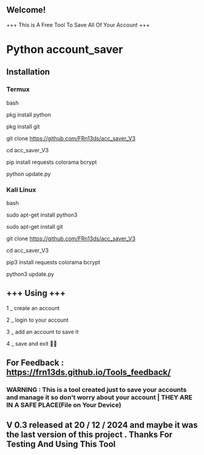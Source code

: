  ## Welcome! 
+++ This is A Free Tool To Save All Of Your Account +++
   
  
   
   
   # Python account_saver

   
   
   ## Installation

   
   
   ### Termux
   
   
   bash
   
   
   pkg install python
   
   
   pkg install git
   
   
   git clone https://github.com/FRn13ds/acc_saver_V3
   
   
   cd acc_saver_V3
   
   
   pip install requests colorama bcrypt
   
   
   python update.py
   
### Kali Linux    

bash
   
   
   sudo apt-get install python3
   
   
   sudo apt-get install git
   
   
   git clone https://github.com/FRn13ds/acc_saver_V3
   
   
   cd acc_saver_V3  
   
   pip3 install requests colorama bcrypt
   
   
   python3 update.py


## +++ Using +++

1 _ create an account

2 _ login to your account 



3 _ add an account to save it


4 _ save and exit 🐱‍🏍




## For Feedback : https://frn13ds.github.io/Tools_feedback/

### WARNING : This is a tool created just to save your accounts and manage it so don't worry about your account | THEY ARE IN A SAFE PLACE(File on Your Device)

## V 0.3 released at 20 / 12 / 2024 and maybe it was the last version of this project . Thanks For Testing And Using This Tool 

